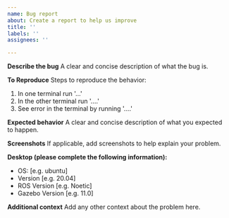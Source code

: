 ```yaml
---
name: Bug report
about: Create a report to help us improve
title: ''
labels: ''
assignees: ''

---
```


**Describe the bug**
A clear and concise description of what the bug is.

**To Reproduce**
Steps to reproduce the behavior:
1. In one terminal run '...'
2. In the other terminal run '....'
3. See error in the terminal by running '....'

**Expected behavior**
A clear and concise description of what you expected to happen.

**Screenshots**
If applicable, add screenshots to help explain your problem.

**Desktop (please complete the following information):**
 - OS: [e.g. ubuntu]
 - Version [e.g. 20.04]
 - ROS Version [e.g. Noetic]
 - Gazebo Version [e.g. 11.0]


**Additional context**
Add any other context about the problem here.
